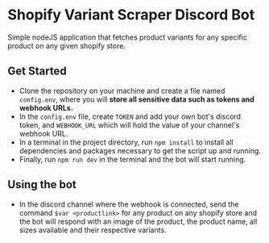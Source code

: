 # Shopify Variant Scraper Discord Bot

Simple nodeJS application that fetches product variants for any specific product on any given shopify store.

## Get Started

* Clone the repository on your machine and create a file named `config.env`, where you will **store all sensitive data such as tokens and webhook URLs.**
* In the `config.env` file, create `TOKEN` and add your own bot's discord token, and `WEBHOOK_URL` which will hold the value of your channel's webhook URL.
* In a terminal in the project directory, run `npm install` to install all dependencies and packages necessary to get the script up and running.
* Finally, run `npm run dev` in the terminal and the bot will start running.

## Using the bot

* In the discord channel where the webhook is connected, send the command `$var <productlink>` for any product on any shopify store and the bot will respond with an image of the product, the product name, all sizes available and their respective variants.
